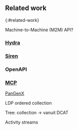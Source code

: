## Related work
{:#related-work}

Machine-to-Machine (M2M) API? 

### [Hydra](https://www.w3.org/ns/hydra/spec/latest/core/)

### [Siren](https://github.com/kevinswiber/siren)

### OpenAPI

### [MCP](https://modelcontextprotocol.io/introduction)

[PanGenX](http://dbooth.org/2012/pipeline/Booth_David-pipelines-stc.pdf)


LDP ordered collection

Tree: collection -> vanuit DCAT

Activity streams
